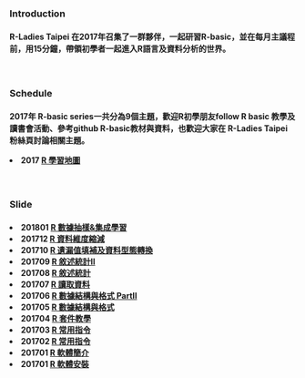 <h3>Introduction</h3>
<h4>
<p class='text-left' style='line-height:150%'>
R-Ladies Taipei 在2017年召集了一群夥伴，一起研習R-basic，並在每月主議程前，用15分鐘，帶領初學者一起進入R語言及資料分析的世界。
</p>
</h4>
<br>
<h3>Schedule</h3>
  <h4 class='text-left'>                            
    <p style='line-height:150%'>
      2017年 R-basic series一共分為9個主題，歡迎R初學朋友follow R basic 教學及讀書會活動、參考github R-basic教材與資料，也歡迎大家在 R-Ladies Taipei 粉絲頁討論相關主題。  
      <li> 2017 <a href="https://github.com/rladiestaipei/R-basic/blob/master/2017_R學習地圖.pdf" target="_blank">R 學習地圖</a> </li>
    </p>
  </h4> 
<br>
<h3>Slide</h3>
<h4 class='text-left'>
<p style='line-height:150%'>
<li> 201801 <a href='https://github.com/rladiestaipei/R-basic/blob/master/201801_R%E6%8A%BD%E6%A8%A3%E8%88%87%E9%9B%86%E6%88%90%E5%AD%B8%E7%BF%92.pdf'>R 數據抽樣&集成學習</a>  </li>
<li> 201712 <a href='https://github.com/rladiestaipei/R-basic/blob/master/201712_R%E8%B3%87%E6%96%99%E5%89%8D%E8%99%95%E7%90%86%E7%B6%AD%E5%BA%A6%E7%B8%AE%E6%B8%9B.pdf'>R 資料維度縮減</a>  </li>
<li> 201710 <a href="https://github.com/rladiestaipei/R-basic/blob/master/201710_R%E9%81%BA%E6%BC%8F%E5%80%BC%E5%A1%AB%E8%A3%9C%E5%8F%8A%E8%B3%87%E6%96%99%E5%9E%8B%E6%85%8B%E8%BD%89%E6%8F%9B.pdf" target="_blank">R 遺漏值填補及資料型態轉換</a>   </li>
<li> 201709 <a href='https://github.com/rladiestaipei/R-basic/blob/master/201709_R%E6%95%98%E8%BF%B0%E7%B5%B1%E8%A8%88II.pdf'>R 敘述統計II</a>  </li>
<li> 201708 <a href="https://github.com/rladiestaipei/R-basic/blob/master/201708_R敘述統計.pdf" target="_blank">R 敘述統計</a>  </li>
<li> 201707 <a href="https://github.com/rladiestaipei/R-basic/blob/master/201707_R讀取資料.pdf" target="_blank">R 讀取資料</a>  </li>
<li> 201706 <a href="https://github.com/rladiestaipei/R-basic/blob/master/201706_R數據結構與格式_PartII.pdf" target="_blank">R 數據結構與格式 PartII</a>  </li>
<li> 201705 <a href="https://rladiestaipei.github.io/R-basic/201705_R數據結構與格式.html" target="_blank">R 數據結構與格式</a>  </li>
<li> 201704 <a href="https://github.com/rladiestaipei/R-basic/blob/master/201704_R套件教學.pdf" target="_blank">R 套件教學</a>  </li>
<li> 201703 <a href="https://github.com/rladiestaipei/R-basic/blob/master/201703_R常用指令.pdf" target="_blank">R 常用指令</a>  </li>
<li> 201702 <a href="https://rladiestaipei.github.io/R-basic/201702_R常用指令.html" target="_blank">R 常用指令</a>  </li>
<li> 201701 <a href="https://github.com/rladiestaipei/R-basic/blob/master/201701_R軟體簡介.pdf" target="_blank">R 軟體簡介</a>  </li>
<li> 201701 <a href="https://github.com/rladiestaipei/R-basic/blob/master/201701_R軟體安裝.pdf" target="_blank">R 軟體安裝</a>  </li>
</p>
</h4>  
